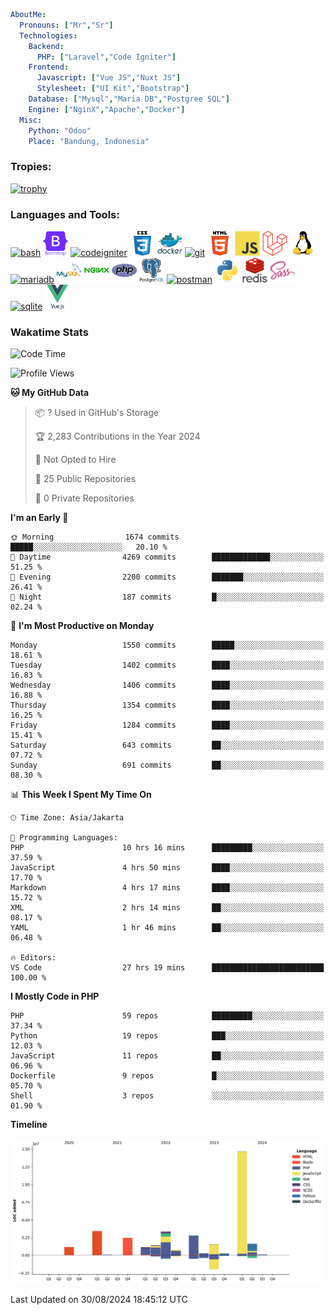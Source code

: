 ```yaml
AboutMe:
  Pronouns: ["Mr","Sr"]
  Technologies:
    Backend:
      PHP: ["Laravel","Code Igniter"]
    Frontend:
      Javascript: ["Vue JS","Nuxt JS"]
      Stylesheet: ["UI Kit","Bootstrap"]
    Database: ["Mysql","Maria DB","Postgree SQL"]
    Engine: ["NginX","Apache","Docker"]
  Misc:
    Python: "Odoo"
    Place: "Bandung, Indonesia"
```
### Tropies:

[![trophy](https://github-profile-trophy.vercel.app/?username=vheins&rank=-C,-B)](https://github.com/vheins)

### Languages and Tools:

[<img src="https://www.vectorlogo.zone/logos/gnu_bash/gnu_bash-icon.svg" alt="bash" width="40" height="40"/>](https://www.gnu.org/software/bash/)
[<img src="https://raw.githubusercontent.com/devicons/devicon/master/icons/bootstrap/bootstrap-plain-wordmark.svg" alt="bootstrap" width="40" height="40"/>](https://getbootstrap.com)
[<img src="https://cdn.worldvectorlogo.com/logos/codeigniter.svg" alt="codeigniter" width="40" height="40"/>](https://codeigniter.com)
[<img src="https://raw.githubusercontent.com/devicons/devicon/master/icons/css3/css3-original-wordmark.svg" alt="css3" width="40" height="40"/>](https://www.w3schools.com/css/)
[<img src="https://raw.githubusercontent.com/devicons/devicon/master/icons/docker/docker-original-wordmark.svg" alt="docker" width="40" height="40"/>](https://www.docker.com/)
[<img src="https://www.vectorlogo.zone/logos/git-scm/git-scm-icon.svg" alt="git" width="40" height="40"/>](https://git-scm.com/)
[<img src="https://raw.githubusercontent.com/devicons/devicon/master/icons/html5/html5-original-wordmark.svg" alt="html5" width="40" height="40"/>](https://www.w3.org/html/)
[<img src="https://raw.githubusercontent.com/devicons/devicon/master/icons/javascript/javascript-original.svg" alt="javascript" width="40" height="40"/>](https://developer.mozilla.org/en-US/docs/Web/JavaScript)
[<img src="https://raw.githubusercontent.com/devicons/devicon/master/icons/laravel/laravel-original.svg" alt="laravel" width="40" height="40"/>](https://laravel.com/)
[<img src="https://raw.githubusercontent.com/devicons/devicon/master/icons/linux/linux-original.svg" alt="linux" width="40" height="40"/>](https://www.linux.org/)
[<img src="https://www.vectorlogo.zone/logos/mariadb/mariadb-icon.svg" alt="mariadb" width="40" height="40"/>](https://mariadb.org/)
[<img src="https://raw.githubusercontent.com/devicons/devicon/master/icons/mysql/mysql-original-wordmark.svg" alt="mysql" width="40" height="40"/>](https://www.mysql.com/)
[<img src="https://raw.githubusercontent.com/devicons/devicon/master/icons/nginx/nginx-original.svg" alt="nginx" width="40" height="40"/>](https://www.nginx.com)
[<img src="https://raw.githubusercontent.com/devicons/devicon/master/icons/php/php-original.svg" alt="php" width="40" height="40"/>](https://www.php.net)
[<img src="https://raw.githubusercontent.com/devicons/devicon/master/icons/postgresql/postgresql-original-wordmark.svg" alt="postgresql" width="40" height="40"/>](https://www.postgresql.org)
[<img src="https://www.vectorlogo.zone/logos/getpostman/getpostman-icon.svg" alt="postman" width="40" height="40"/>](https://postman.com)
[<img src="https://raw.githubusercontent.com/devicons/devicon/master/icons/python/python-original.svg" alt="python" width="40" height="40"/>](https://www.python.org)
[<img src="https://raw.githubusercontent.com/devicons/devicon/master/icons/redis/redis-original-wordmark.svg" alt="redis" width="40" height="40"/>](https://redis.io)
[<img src="https://raw.githubusercontent.com/devicons/devicon/master/icons/sass/sass-original.svg" alt="sass" width="40" height="40"/>](https://sass-lang.com)
[<img src="https://www.vectorlogo.zone/logos/sqlite/sqlite-icon.svg" alt="sqlite" width="40" height="40"/>](https://www.sqlite.org/)
[<img src="https://raw.githubusercontent.com/devicons/devicon/master/icons/vuejs/vuejs-original-wordmark.svg" alt="vuejs" width="40" height="40"/>](https://vuejs.org/)

### Wakatime Stats

<!--START_SECTION:waka-->
![Code Time](http://img.shields.io/badge/Code%20Time-1%2C827%20hrs%2055%20mins-blue)

![Profile Views](http://img.shields.io/badge/Profile%20Views-4-blue)

**🐱 My GitHub Data** 

> 📦 ? Used in GitHub's Storage 
 > 
> 🏆 2,283 Contributions in the Year 2024
 > 
> 🚫 Not Opted to Hire
 > 
> 📜 25 Public Repositories 
 > 
> 🔑 0 Private Repositories 
 > 
**I'm an Early 🐤** 

```text
🌞 Morning                1674 commits        █████░░░░░░░░░░░░░░░░░░░░   20.10 % 
🌆 Daytime                4269 commits        █████████████░░░░░░░░░░░░   51.25 % 
🌃 Evening                2200 commits        ███████░░░░░░░░░░░░░░░░░░   26.41 % 
🌙 Night                  187 commits         █░░░░░░░░░░░░░░░░░░░░░░░░   02.24 % 
```
📅 **I'm Most Productive on Monday** 

```text
Monday                   1550 commits        █████░░░░░░░░░░░░░░░░░░░░   18.61 % 
Tuesday                  1402 commits        ████░░░░░░░░░░░░░░░░░░░░░   16.83 % 
Wednesday                1406 commits        ████░░░░░░░░░░░░░░░░░░░░░   16.88 % 
Thursday                 1354 commits        ████░░░░░░░░░░░░░░░░░░░░░   16.25 % 
Friday                   1284 commits        ████░░░░░░░░░░░░░░░░░░░░░   15.41 % 
Saturday                 643 commits         ██░░░░░░░░░░░░░░░░░░░░░░░   07.72 % 
Sunday                   691 commits         ██░░░░░░░░░░░░░░░░░░░░░░░   08.30 % 
```


📊 **This Week I Spent My Time On** 

```text
🕑︎ Time Zone: Asia/Jakarta

💬 Programming Languages: 
PHP                      10 hrs 16 mins      █████████░░░░░░░░░░░░░░░░   37.59 % 
JavaScript               4 hrs 50 mins       ████░░░░░░░░░░░░░░░░░░░░░   17.70 % 
Markdown                 4 hrs 17 mins       ████░░░░░░░░░░░░░░░░░░░░░   15.72 % 
XML                      2 hrs 14 mins       ██░░░░░░░░░░░░░░░░░░░░░░░   08.17 % 
YAML                     1 hr 46 mins        ██░░░░░░░░░░░░░░░░░░░░░░░   06.48 % 

🔥 Editors: 
VS Code                  27 hrs 19 mins      █████████████████████████   100.00 % 
```

**I Mostly Code in PHP** 

```text
PHP                      59 repos            █████████░░░░░░░░░░░░░░░░   37.34 % 
Python                   19 repos            ███░░░░░░░░░░░░░░░░░░░░░░   12.03 % 
JavaScript               11 repos            ██░░░░░░░░░░░░░░░░░░░░░░░   06.96 % 
Dockerfile               9 repos             █░░░░░░░░░░░░░░░░░░░░░░░░   05.70 % 
Shell                    3 repos             ░░░░░░░░░░░░░░░░░░░░░░░░░   01.90 % 
```



**Timeline**

![Lines of Code chart](https://raw.githubusercontent.com/vheins/vheins/main/assets/bar_graph.png)


 Last Updated on 30/08/2024 18:45:12 UTC
<!--END_SECTION:waka-->
